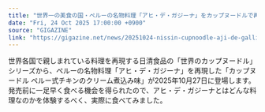 ```yaml
---
title: "世界一の美食の国・ペルーの名物料理「アヒ・デ・ガジーナ」をカップヌードルで再現した「カップヌードル ペルー式チキンのクリーム煮込み味」試食レビュー"
date: "Fri, 24 Oct 2025 17:00:00 +0900"
source: "GIGAZINE"
link: "https://gigazine.net/news/20251024-nissin-cupnoodle-aji-de-gallina/"
---
```


世界各国で親しまれている料理を再現する日清食品の「世界のカップヌードル」シリーズから、ペルーの名物料理「アヒ・デ・ガジーナ」を再現した「カップヌードル ペルー式チキンのクリーム煮込み味」が2025年10月27日に登場します。 発売前に一足早く食べる機会を得られたので、アヒ・デ・ガジーナとはどんな料理なのかを体験するべく、実際に食べてみました。
